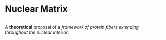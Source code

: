 # Nuclear Matrix
---
A **theoretical** proposal of a *framework of protein fibers extending throughout the nuclear interior*.